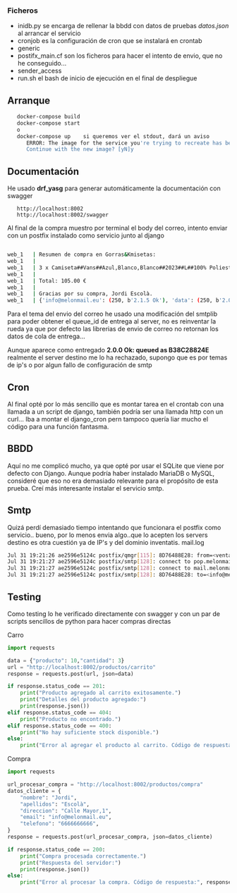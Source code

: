  ### Ficheros

- inidb.py  se encarga de rellenar la bbdd con datos de pruebas *datos.json* al arrancar el servicio
- cronjob  es la configuración de cron que se instalará en crontab
- generic
- postifx_main.cf    son los ficheros para hacer el intento de envio, que no he conseguido...
- sender_access  
- run.sh      el bash de inicio de ejecución en el final de despliegue


## Arranque

```bash
   docker-compose build
   docker-compose start
   o
   docker-compose up    si queremos ver el stdout, dará un aviso 
      ERROR: The image for the service you're trying to recreate has been removed. If you continue, volume data could be lost. Consider backing up your data before continuing.
      Continue with the new image? [yN]y


```

## Documentación

He usado **drf_yasg** para generar automáticamente la documentación con swagger

```url
   http://localhost:8002
   http://localhost:8002/swagger
```




Al final de la compra muestro por terminal el body del correo, intento enviar con un postfix instalado como servicio junto al django

```bash

web_1   | Resumen de compra en Gorras&Kmisetas:
web_1   | 
web_1   | 3 x Camiseta##Vans##Azul,Blanco,Blanco##2023##L##100% Poliester  35.00 €
web_1   | 
web_1   | Total: 105.00 €
web_1   | 
web_1   | Gracias por su compra, Jordi Escolà.
web_1   | {'info@melonmail.eu': (250, b'2.1.5 Ok'), 'data': (250, b'2.0.0 Ok: queued as B38C28824E')}

```
Para el tema del envio del correo he usado una modificación del smtplib para poder obtener el queue_id de entrega al server, no es reinventar la rueda ya que por defecto las librerias de envio de correo no retornan los datos de cola de entrega...

Aunque aparece como entregado **2.0.0 Ok: queued as B38C28824E** realmente el server destino me lo ha rechazado, supongo que es por temas de ip's o por algun fallo de configuración de smtp
## Cron
Al final opté por lo más sencillo que es montar tarea en el crontab con una llamada a un script de django, también podría ser una llamada http con  un curl... Iba a montar el django_cron pern tampoco quería liar mucho el código para una función fantasma.

## BBDD
Aquí no me complicó mucho, ya que opté por usar el SQLite que viene por defecto con Django. Aunque podría haber instalado MariaDB o MySQL, consideré que eso no era demasiado relevante para el propósito de esta prueba. Creí más interesante instalar el servicio smtp.

## Smtp
Quizá perdí demasiado tiempo intentando que funcionara el postfix como servicio.. bueno, por lo menos envia algo..que lo acepten los servers destino es otra cuestión ya de IP's y del dominio inventatis.
mail.log
```bash
Jul 31 19:21:26 ae2596e5124c postfix/qmgr[115]: 8D76488E28: from=<ventas@gorraskmisetas.com>, size=909, nrcpt=1 (queue active)
Jul 31 19:21:27 ae2596e5124c postfix/smtp[128]: connect to pop.melonmail.eu[37.222.109.31]:25: Connection refused
Jul 31 19:21:27 ae2596e5124c postfix/smtp[128]: connect to mail.melonmail.eu[37.222.109.31]:25: Connection refused
Jul 31 19:21:27 ae2596e5124c postfix/smtp[128]: 8D76488E28: to=<info@melonmail.eu>, relay=none, delay=0.48, delays=0.01/0.01/0.47/0, dsn=4.4.1, status=deferred (connect to mail.melonmail.eu[37.222.109.31]:25: Connection refused)
```


## Testing
Como testing lo he verificado directamente con swagger y con un par de scripts sencillos de python para hacer compras directas 

Carro
```python
import requests

data = {"producto": 10,"cantidad": 3}
url = "http://localhost:8002/productos/carrito"
response = requests.post(url, json=data)

if response.status_code == 201:
    print("Producto agregado al carrito exitosamente.")
    print("Detalles del producto agregado:")
    print(response.json())
elif response.status_code == 404:
    print("Producto no encontrado.")
elif response.status_code == 400:
    print("No hay suficiente stock disponible.")
else:
    print("Error al agregar el producto al carrito. Código de respuesta:", response.status_code)
```

Compra
```python
import requests

url_procesar_compra = "http://localhost:8002/productos/compra"
datos_cliente = {
    "nombre": "Jordi",
    "apellidos": "Escolà",
    "direccion": "Calle Mayor,1",
    "email": "info@melonmail.eu",
    "telefono": "6666666666",
}
response = requests.post(url_procesar_compra, json=datos_cliente)

if response.status_code == 200:
    print("Compra procesada correctamente.")
    print("Respuesta del servidor:")
    print(response.json())
else:
    print("Error al procesar la compra. Código de respuesta:", response.status_code)
